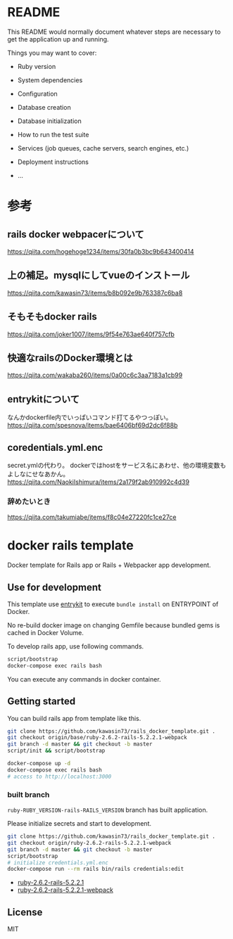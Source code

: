 # README

This README would normally document whatever steps are necessary to get the
application up and running.

Things you may want to cover:

* Ruby version

* System dependencies

* Configuration

* Database creation

* Database initialization

* How to run the test suite

* Services (job queues, cache servers, search engines, etc.)

* Deployment instructions

* ...





# 参考
## rails docker webpacerについて
https://qiita.com/hogehoge1234/items/30fa0b3bc9b643400414
## 上の補足。mysqlにしてvueのインストール
https://qiita.com/kawasin73/items/b8b092e9b763387c6ba8
## そもそもdocker rails
https://qiita.com/joker1007/items/9f54e763ae640f757cfb
## 快適なrailsのDocker環境とは
https://qiita.com/wakaba260/items/0a00c6c3aa7183a1cb99
## entrykitについて
なんかdockerfile内でいっぱいコマンド打てるやつっぽい。
https://qiita.com/spesnova/items/bae6406bf69d2dc6f88b
## coredentials.yml.enc
secret.ymlの代わり。
dockerではhostをサービス名にあわせ、他の環境変数もよしなにせなあかん。
https://qiita.com/NaokiIshimura/items/2a179f2ab910992c4d39
### 辞めたいとき
https://qiita.com/takumiabe/items/f8c04e27220fc1ce27ce

# docker rails template

Docker template for Rails app or Rails + Webpacker app development.

## Use for development

This template use [entrykit](https://github.com/progrium/entrykit) to execute `bundle install` on ENTRYPOINT of Docker.

No re-build docker image on changing Gemfile because bundled gems is cached in Docker Volume.

To develop rails app, use following commands.

```bash
script/bootstrap
docker-compose exec rails bash
```

You can execute any commands in docker container.

## Getting started

You can build rails app from template like this.

```bash
git clone https://github.com/kawasin73/rails_docker_template.git .
git checkout origin/base/ruby-2.6.2-rails-5.2.2.1-webpack
git branch -d master && git checkout -b master
script/init && script/bootstrap

docker-compose up -d
docker-compose exec rails bash
# access to http://localhost:3000
```

### built branch

`ruby-RUBY_VERSION-rails-RAILS_VERSION` branch has built application.

Please initialize secrets and start to development.

```bash
git clone https://github.com/kawasin73/rails_docker_template.git .
git checkout origin/ruby-2.6.2-rails-5.2.2.1-webpack
git branch -d master && git checkout -b master
script/bootstrap
# initialize credentials.yml.enc
docker-compose run --rm rails bin/rails credentials:edit
```

- [ruby-2.6.2-rails-5.2.2.1](https://github.com/kawasin73/rails_docker_template/tree/ruby-2.6.2-rails-5.2.2.1)
- [ruby-2.6.2-rails-5.2.2.1-webpack](https://github.com/kawasin73/rails_docker_template/tree/ruby-2.6.2-rails-5.2.2.1-webpack)

## License

MIT

